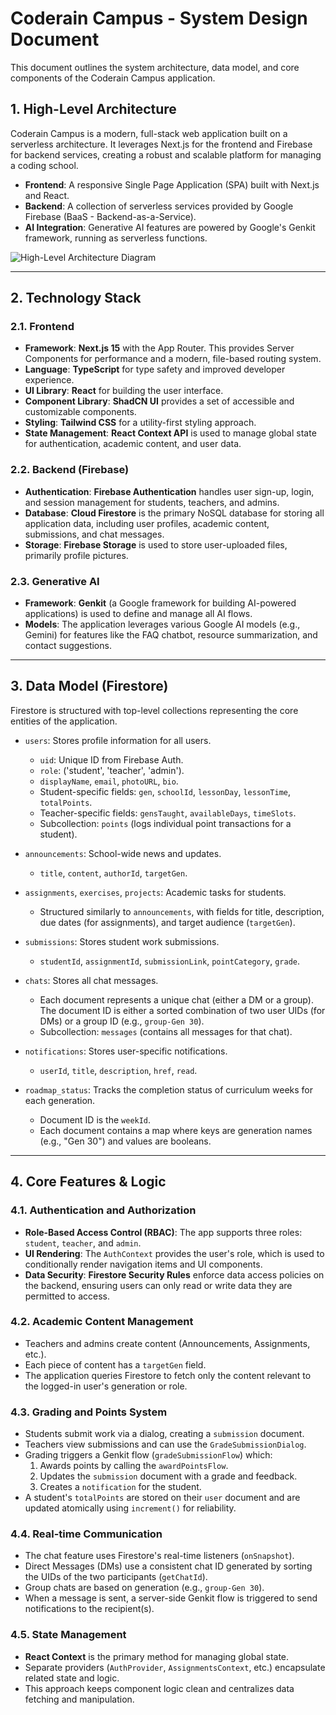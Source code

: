 
# Coderain Campus - System Design Document

This document outlines the system architecture, data model, and core components of the Coderain Campus application.

## 1. High-Level Architecture

Coderain Campus is a modern, full-stack web application built on a serverless architecture. It leverages Next.js for the frontend and Firebase for backend services, creating a robust and scalable platform for managing a coding school.

-   **Frontend**: A responsive Single Page Application (SPA) built with Next.js and React.
-   **Backend**: A collection of serverless services provided by Google Firebase (BaaS - Backend-as-a-Service).
-   **AI Integration**: Generative AI features are powered by Google's Genkit framework, running as serverless functions.

![High-Level Architecture Diagram](https://placehold.co/800x400.png?text=Architecture%20Diagram)

---

## 2. Technology Stack

### 2.1. Frontend

-   **Framework**: **Next.js 15** with the App Router. This provides Server Components for performance and a modern, file-based routing system.
-   **Language**: **TypeScript** for type safety and improved developer experience.
-   **UI Library**: **React** for building the user interface.
-   **Component Library**: **ShadCN UI** provides a set of accessible and customizable components.
-   **Styling**: **Tailwind CSS** for a utility-first styling approach.
-   **State Management**: **React Context API** is used to manage global state for authentication, academic content, and user data.

### 2.2. Backend (Firebase)

-   **Authentication**: **Firebase Authentication** handles user sign-up, login, and session management for students, teachers, and admins.
-   **Database**: **Cloud Firestore** is the primary NoSQL database for storing all application data, including user profiles, academic content, submissions, and chat messages.
-   **Storage**: **Firebase Storage** is used to store user-uploaded files, primarily profile pictures.

### 2.3. Generative AI

-   **Framework**: **Genkit** (a Google framework for building AI-powered applications) is used to define and manage all AI flows.
-   **Models**: The application leverages various Google AI models (e.g., Gemini) for features like the FAQ chatbot, resource summarization, and contact suggestions.

---

## 3. Data Model (Firestore)

Firestore is structured with top-level collections representing the core entities of the application.

-   `users`: Stores profile information for all users.
    -   `uid`: Unique ID from Firebase Auth.
    -   `role`: ('student', 'teacher', 'admin').
    -   `displayName`, `email`, `photoURL`, `bio`.
    -   Student-specific fields: `gen`, `schoolId`, `lessonDay`, `lessonTime`, `totalPoints`.
    -   Teacher-specific fields: `gensTaught`, `availableDays`, `timeSlots`.
    -   Subcollection: `points` (logs individual point transactions for a student).

-   `announcements`: School-wide news and updates.
    -   `title`, `content`, `authorId`, `targetGen`.

-   `assignments`, `exercises`, `projects`: Academic tasks for students.
    -   Structured similarly to `announcements`, with fields for title, description, due dates (for assignments), and target audience (`targetGen`).

-   `submissions`: Stores student work submissions.
    -   `studentId`, `assignmentId`, `submissionLink`, `pointCategory`, `grade`.

-   `chats`: Stores all chat messages.
    -   Each document represents a unique chat (either a DM or a group). The document ID is either a sorted combination of two user UIDs (for DMs) or a group ID (e.g., `group-Gen 30`).
    -   Subcollection: `messages` (contains all messages for that chat).

-   `notifications`: Stores user-specific notifications.
    -   `userId`, `title`, `description`, `href`, `read`.

-   `roadmap_status`: Tracks the completion status of curriculum weeks for each generation.
    -   Document ID is the `weekId`.
    -   Each document contains a map where keys are generation names (e.g., "Gen 30") and values are booleans.

---

## 4. Core Features & Logic

### 4.1. Authentication and Authorization

-   **Role-Based Access Control (RBAC)**: The app supports three roles: `student`, `teacher`, and `admin`.
-   **UI Rendering**: The `AuthContext` provides the user's role, which is used to conditionally render navigation items and UI components.
-   **Data Security**: **Firestore Security Rules** enforce data access policies on the backend, ensuring users can only read or write data they are permitted to access.

### 4.2. Academic Content Management

-   Teachers and admins create content (Announcements, Assignments, etc.).
-   Each piece of content has a `targetGen` field.
-   The application queries Firestore to fetch only the content relevant to the logged-in user's generation or role.

### 4.3. Grading and Points System

-   Students submit work via a dialog, creating a `submission` document.
-   Teachers view submissions and can use the `GradeSubmissionDialog`.
-   Grading triggers a Genkit flow (`gradeSubmissionFlow`) which:
    1.  Awards points by calling the `awardPointsFlow`.
    2.  Updates the `submission` document with a grade and feedback.
    3.  Creates a `notification` for the student.
-   A student's `totalPoints` are stored on their `user` document and are updated atomically using `increment()` for reliability.

### 4.4. Real-time Communication

-   The chat feature uses Firestore's real-time listeners (`onSnapshot`).
-   Direct Messages (DMs) use a consistent chat ID generated by sorting the UIDs of the two participants (`getChatId`).
-   Group chats are based on generation (e.g., `group-Gen 30`).
-   When a message is sent, a server-side Genkit flow is triggered to send notifications to the recipient(s).

### 4.5. State Management

-   **React Context** is the primary method for managing global state.
-   Separate providers (`AuthProvider`, `AssignmentsContext`, etc.) encapsulate related state and logic.
-   This approach keeps component logic clean and centralizes data fetching and manipulation.

